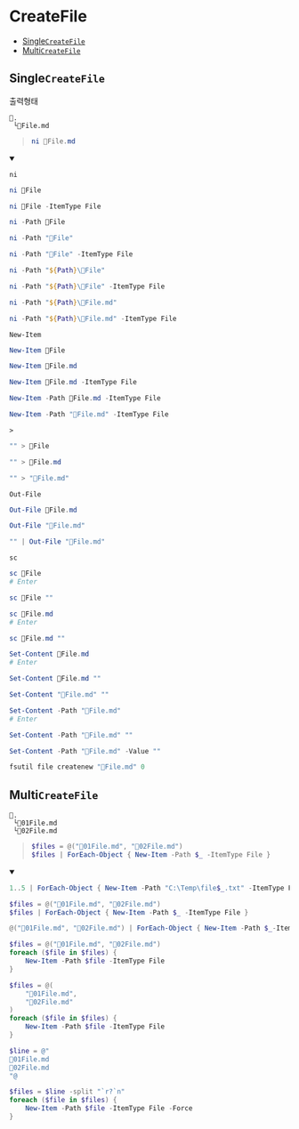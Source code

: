# CreateFile
- [Single`CreateFile`](#singlecreatefile)
- [Multi`CreateFile`](#multicreatefile)


## Single`CreateFile`
출력형태
```
📌.
 └📄File.md
```
> ```ps1
> ni 📄File.md
> ```
<details open>
    <summary></summary>

`ni`
```ps1
ni 📄File
```
```ps1
ni 📄File -ItemType File
```
```ps1
ni -Path 📄File
```
```ps1
ni -Path "📄File"
```
```ps1
ni -Path "📄File" -ItemType File
```
```ps1
ni -Path "${Path}\📄File"
```
```ps1
ni -Path "${Path}\📄File" -ItemType File
```
```ps1
ni -Path "${Path}\📄File.md"
```
```ps1
ni -Path "${Path}\📄File.md" -ItemType File
```

`New-Item`
```ps1
New-Item 📄File
```
```ps1
New-Item 📄File.md
```
```ps1
New-Item 📄File.md -ItemType File
```
```ps1
New-Item -Path 📄File.md -ItemType File
```
```ps1
New-Item -Path "📄File.md" -ItemType File
```

`>`
```ps1
"" > 📄File
```
```ps1
"" > 📄File.md
```
```ps1
"" > "📄File.md"
```

`Out-File`
```ps1
Out-File 📄File.md
```
```ps1
Out-File "📄File.md"
```
```ps1
"" | Out-File "📄File.md"
```

`sc`
```ps1
sc 📄File
# Enter
```
```ps1
sc 📄File ""
```
```ps1
sc 📄File.md
# Enter
```
```ps1
sc 📄File.md ""
```
```ps1
Set-Content 📄File.md
# Enter
```
```ps1
Set-Content 📄File.md ""
```
```ps1
Set-Content "📄File.md" ""
```
```ps1
Set-Content -Path "📄File.md" 
# Enter
```
```ps1
Set-Content -Path "📄File.md" ""
```
```ps1
Set-Content -Path "📄File.md" -Value ""
```

```ps1
fsutil file createnew "📄File.md" 0
```
</details>


## Multi`CreateFile`
```
📌.
 └📄01File.md
 └📄02File.md
```
> ```ps1
> $files = @("📄01File.md", "📄02File.md")
> $files | ForEach-Object { New-Item -Path $_ -ItemType File }
> ```
<details open>
    <summary></summary>

```ps1
1..5 | ForEach-Object { New-Item -Path "C:\Temp\file$_.txt" -ItemType File }
```


```ps1
$files = @("📄01File.md", "📄02File.md")
$files | ForEach-Object { New-Item -Path $_ -ItemType File }
```
```ps1
@("📄01File.md", "📄02File.md") | ForEach-Object { New-Item -Path $_-ItemType File }
```
```ps1
$files = @("📄01File.md", "📄02File.md")
foreach ($file in $files) {
    New-Item -Path $file -ItemType File
}
```
```ps1
$files = @(
    "📄01File.md", 
    "📄02File.md" 
)
foreach ($file in $files) {
    New-Item -Path $file -ItemType File
}
```
```ps1
$line = @"
📄01File.md
📄02File.md
"@

$files = $line -split "`r?`n"
foreach ($file in $files) {
    New-Item -Path $file -ItemType File -Force
}
```
</details>
